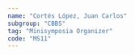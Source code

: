 ```yaml
---
name: "Cortés López, Juan Carlos"
subgroup: "CBBS"
tag: "Minisymposia Organizer"
code: "MS11"
---
```

